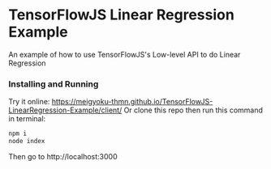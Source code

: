 # TensorFlowJS Linear Regression Example
An example of how to use TensorFlowJS's Low-level API to do Linear Regression

### Installing and Running

Try it online: https://meigyoku-thmn.github.io/TensorFlowJS-LinearRegression-Example/client/
Or clone this repo then run this command in terminal:
```bash
npm i
node index
```
Then go to http://localhost:3000
